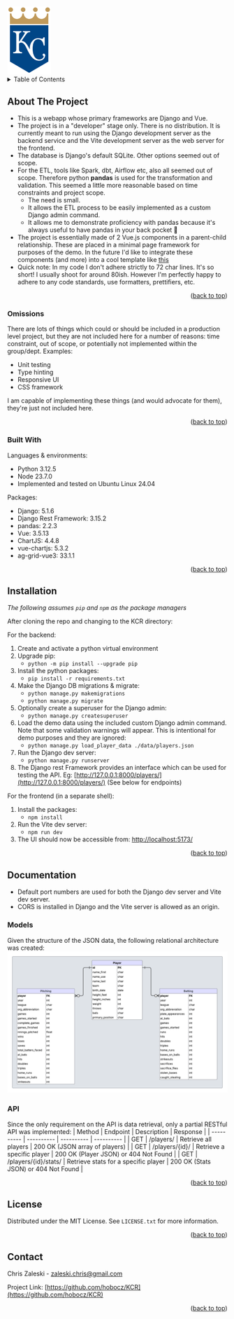<a id="readme-top"></a>

<img src="./public/kcr_logo.png" width="100">
<!-- TABLE OF CONTENTS -->
<details>
  <summary>Table of Contents</summary>
  <ol>
    <li>
      <a href="#about-the-project">About The Project</a>
      <ul>
        <li><a href="#omissions">Omissions</a></li>
        <li><a href="#built-with">Built With</a></li>
      </ul>
    </li>
    <li><a href="#installation">Installation</a></li>
    <li>
      <a href="#documentation">Documentation</a>
      <ul>
        <li><a href="#models">Models</a></li>
        <li><a href="#api">API</a></li>
      </ul>
    </li>
    <li><a href="#license">License</a></li>
    <li><a href="#contact">Contact</a></li>
  </ol>
</details>

<!-- ABOUT THE PROJECT -->
## About The Project
- This is a webapp whose primary frameworks are Django and Vue.
- The project is in a "developer" stage only. There is no distribution. It is currently meant to run using the Django development server as the backend service and the Vite development server as the web server for the frontend.
- The database is Django's default SQLite. Other options seemed out of scope.
- For the ETL, tools like Spark, dbt, Airflow etc, also all seemed out of scope. Therefore python **pandas** is used for the transformation and validation. This seemed a little more reasonable based on time constraints and project scope.
    - The need is small.
    - It allows the ETL process to be easily implemented as a custom Django admin command.
    - It allows me to demonstrate proficiency with pandas because it's always useful to have pandas in your back pocket :panda_face:
- The project is essentially made of 2 Vue.js components in a parent-child relationship. These are placed in a minimal page framework for purposes of the demo. In the future I'd like to integrate these components (and more) into a cool template like [this](https://demos.creative-tim.com/vue-black-dashboard/)
- Quick note: In my code I don't adhere strictly to 72 char lines. It's so short! I usually shoot for around 80ish. However I'm perfectly happy to adhere to any code standards, use formatters, prettifiers, etc.

<p align="right">(<a href="#readme-top">back to top</a>)</p>

### Omissions

There are lots of things which could or should be included in a production level project, but they are not included here for a number of reasons: time constraint, out of scope, or potentially not implemented within the group/dept.
Examples:
- Unit testing
- Type hinting
- Responsive UI
- CSS framework

I am capable of implementing these things (and would advocate for them), they're just not included here.

<p align="right">(<a href="#readme-top">back to top</a>)</p>

### Built With

Languages & environments:
- Python 3.12.5
- Node 23.7.0
- Implemented and tested on Ubuntu Linux 24.04

Packages:
- Django: 5.1.6
- Django Rest Framework: 3.15.2
- pandas: 2.2.3
- Vue: 3.5.13
- ChartJS: 4.4.8
- vue-chartjs: 5.3.2
- ag-grid-vue3: 33.1.1

<p align="right">(<a href="#readme-top">back to top</a>)</p>

## Installation

*The following assumes `pip` and `npm` as the package managers*

After cloning the repo and changing to the KCR directory:

For the backend:
1. Create and activate a python virtual environment
2. Upgrade pip:
    - `python -m pip install --upgrade pip`
3. Install the python packages:
    - `pip install -r requirements.txt`
4. Make the Django DB migrations & migrate:
    - `python manage.py makemigrations`
    - `python manage.py migrate`
5. Optionally create a superuser for the Django admin:
    - `python manage.py createsuperuser`
6. Load the demo data using the included custom Django admin command. Note that some validation warnings will appear. This is intentional for demo purposes and they are ignored:
    - `python manage.py load_player_data ./data/players.json`
7. Run the Django dev server:
    - `python manage.py runserver`
8. The Django rest Framework provides an interface which can be used for testing the API. Eg: [http://127.0.0.1:8000/players/](http://127.0.0.1:8000/players/) (See below for endpoints)

For the frontend (in a separate shell):

1. Install the packages:
    - `npm install`
2. Run the Vite dev server:
    - `npm run dev`
3. The UI should now be accessible from: [http://localhost:5173/](http://localhost:5173/)

<p align="right">(<a href="#readme-top">back to top</a>)</p>

## Documentation

- Default port numbers are used for both the Django dev server and Vite dev server.
- CORS is installed in Django and the Vite server is allowed as an origin.

### Models

Given the structure of the JSON data, the following relational architecture was created:
![Database ERD](./doc/KCR_ERD.png)

### API

Since the only requirement on the API is data retrieval, only a partial RESTful API was implemented:
| Method | Endpoint | Description | Response |
| ---------- | ---------- | ---------- | ---------- |
| GET | /players/ | Retrieve all players | 200 OK (JSON array of players) |
| GET | /players/{id}/ | Retrieve a specific player | 200 OK (Player JSON) or 404 Not Found |
| GET | /players/{id}/stats/ | Retrieve stats for a specific player | 200 OK (Stats JSON) or 404 Not Found |

<p align="right">(<a href="#readme-top">back to top</a>)</p>


## License

Distributed under the MIT License. See `LICENSE.txt` for more information.

<p align="right">(<a href="#readme-top">back to top</a>)</p>

## Contact

Chris Zaleski - zaleski.chris@gmail.com

Project Link: [https://github.com/hobocz/KCR](https://github.com/hobocz/KCR)

<p align="right">(<a href="#readme-top">back to top</a>)</p>

